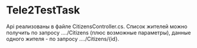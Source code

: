 # Tele2TestTask

Api реализованы в файле CitizensController.cs.
Список жителей можно получить по запросу ..../Citizens (плюс возможные параметры), данные одного жителя - по запросу ..../Citizens/{id}. 
